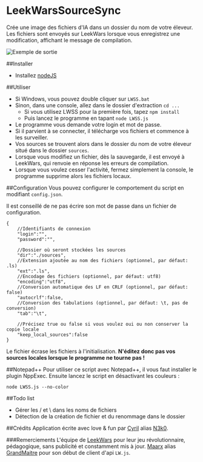 # LeekWarsSourceSync
Crée une image des fichiers d'IA dans un dossier du nom de votre éleveur. Les fichiers sont envoyés sur LeekWars lorsque vous enregistrez une modification, affichant le message de compilation.

![Exemple de sortie](https://dl.dropboxusercontent.com/u/26136345/Capture_LWSS.PNG)


##Installer
* Installez [nodeJS](https://nodejs.org/download/)


##Utiliser
* Si Windows, vous pouvez double cliquer sur `LWSS.bat`
* Sinon, dans une console, allez dans le dossier d'extraction `cd ...`
   * Si vous utilisez LWSS pour la première fois, tapez `npm install`
   * Puis lancez le programme en tapant `node LWSS.js`
* Le programme vous demande votre login et mot de passe.
* Si il parvient à se connecter, il télécharge vos fichiers et commence à les surveiller.
* Vos sources se trouvent alors dans le dossier du nom de votre éleveur situé dans le dossier `sources`.
* Lorsque vous modifiez un fichier, dès la sauvegarde, il est envoyé à LeekWars, qui renvoie en réponse les erreurs de compilation.
* Lorsque vous voulez cesser l'activité, fermez simplement la console, le programme supprime alors les fichiers locaux.


##Configuration
Vous pouvez configurer le comportement du script en modifiant `config.json`.

Il est conseillé de ne pas écrire son mot de passe dans un fichier de configuration.

    {
        //Identifiants de connexion
        "login":"",
        "password":"",
        
        //Dossier où seront stockées les sources
        "dir":"./sources",
        //Extension ajoutée au nom des fichiers (optionnel, par défaut: .ls)
        "ext":".ls",
        //Encodage des fichiers (optionnel, par défaut: utf8)
        "encoding":"utf8",
        //Conversion automatique des LF en CRLF (optionnel, par défaut: false)
        "autocrlf":false,
        //Conversion des tabulations (optionnel, par défaut: \t, pas de conversion)
        "tab":"\t",
        
        //Précisez true ou false si vous voulez oui ou non conserver la copie locale
        "keep_local_sources":false
    }

Le fichier écrase les fichiers à l'initialisation. **N'éditez donc pas vos sources locales lorsque le programme ne tourne pas !**


##Notepad++
Pour utiliser ce script avec Notepad++, il vous faut installer le plugin NppExec. Ensuite lancez le script en désactivant les couleurs :

    node LWSS.js --no-color


##Todo list
* Gérer les / et \ dans les noms de fichiers
* Détection de la création de fichier et du renommage dans le dossier


##Crédits
Application écrite avec love & fun par [Cyril](neospiro.fr) alias [N3k0](http://leekwars.com/farmer/32347).

###Remerciements
L'équipe de [LeekWars](leekwars.com) pour leur jeu révolutionnaire, pédagogique, sans publicité et constamment mis à jour.
[Maarx](https://github.com/Maarx) alias [GrandMaitre](http://leekwars.com/farmer/32348) pour son début de client d'api `LW.js`.


